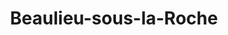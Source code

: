 ---
title: Beaulieu-sous-la-Roche
url: /beaulieu-sous-la-roche/
latitude: 46.677
longitude: -1.611
---